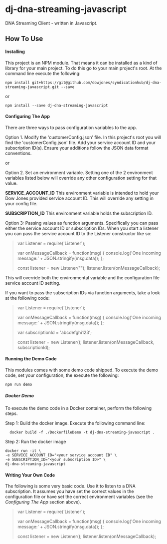 # dj-dna-streaming-javascript
DNA Streaming Client - written in Javascript.

## How To Use

#### Installing

This project is an NPM module. That means it can be installed as a kind of library for your main project. To do this go to your main project's root. At the command line execute the following:

~~~~
npm install git+https://git@github.com/dowjones/syndicationhub/dj-dna-streaming-javascript.git --save
~~~~
 
 or 

~~~~
npm install --save dj-dna-streaming-javascript
~~~~

#### Configuring The App

There are three ways to pass configuration variables to the app.  

Option 1. Modify the 'customerConfig.json' file. In this project's root you will find the 'customerConfig.json' file. Add your service account ID and your subscription ID(s). Ensure your additions follow the JSON data format conventions.

or

Option 2. Set an environment variable. Setting one of the 2 environment variables listed below will override any other configuration setting for that value.

  **SERVICE_ACCOUNT_ID**
    This environment variable is intended to hold your Dow Jones provided service account ID. This will override any setting in your config file.
    
  **SUBSCRIPTION_ID**
    This environment variable holds the subscription ID.
      

Option 3: Passing values as function arguments. Specifically you can pass either the service account ID or subscription IDs. When you start a listener you can pass the service account ID to the Listener constructor like so:

> var Listener = require('Listener');
>
> var onMessageCallback = function(msg) {
>    console.log('One incoming message:' + JSON.stringify(msg.data));
> };
>
> const listener = new Listener("<YOUR ACCOUNT ID HERE>");
> listener.listen(onMessageCallback);

This will override both the environmental variable and the configuration file service account ID setting.

If you want to pass the subscription IDs via function arguments, take a look at the following code:

> var Listener = require('Listener');
>
> var onMessageCallback = function(msg) {
>    console.log('One incoming message:' + JSON.stringify(msg.data));
> };
>
> var subscriptionId = 'abcdefghi123'; 
>
> const listener = new Listener();
> listener.listen(onMessageCallback, subscriptionId);


#### Running the Demo Code

This modules comes with some demo code shipped. To execute the demo code, set your configuration, the execute the following:

~~~
npm run demo
~~~

##### Docker Demo

To execute the demo code in a Docker container, perform the following steps.

Step 1: Build the docker image. Execute the following command line:

~~~
  docker build -f ./DockerfileDemo -t dj-dna-streaming-javascript .
~~~
  
Step 2: Run the docker image

~~~
docker run -it \
-e SERVICE_ACCOUNT_ID="<your service account ID" \
-e SUBSCRIPTION_ID="<your subscription ID>" \
dj-dna-streaming-javascript
~~~


#### Writing Your Own Code

The following is some very basic code. Use it to listen to a DNA subscription. It assumes you have set the correct values in the configuration file or have set the correct environment variables (see the *Configuring The App* section above).

> var Listener = require('Listener');
>
> var onMessageCallback = function(msg) {
>    console.log('One incoming message:' + JSON.stringify(msg.data));
> };
>
> const listener = new Listener();
> listener.listen(onMessageCallback);
